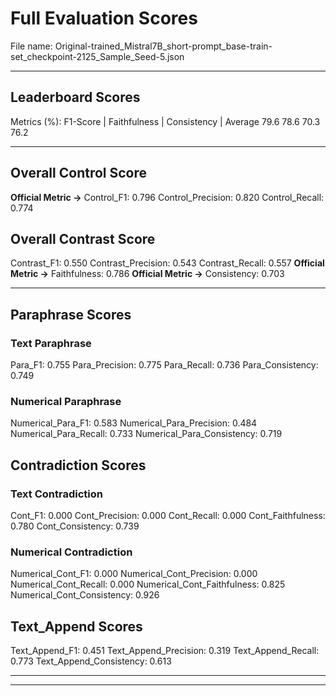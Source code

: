 # Full Evaluation Scores

File name: Original-trained_Mistral7B_short-prompt_base-train-set_checkpoint-2125_Sample_Seed-5.json


---

## Leaderboard Scores

Metrics (%): F1-Score | Faithfulness | Consistency | Average
                79.6        78.6          70.3        76.2

---

## Overall Control Score

**Official Metric ->** Control_F1: 0.796
Control_Precision: 0.820
Control_Recall: 0.774

## Overall Contrast Score

Contrast_F1: 0.550
Contrast_Precision: 0.543
Contrast_Recall: 0.557
**Official Metric ->** Faithfulness: 0.786
**Official Metric ->** Consistency: 0.703

---


## Paraphrase Scores


### Text Paraphrase

Para_F1: 0.755
Para_Precision: 0.775
Para_Recall: 0.736
Para_Consistency: 0.749


### Numerical Paraphrase

Numerical_Para_F1: 0.583
Numerical_Para_Precision: 0.484
Numerical_Para_Recall: 0.733
Numerical_Para_Consistency: 0.719


## Contradiction Scores


### Text Contradiction

Cont_F1: 0.000
Cont_Precision: 0.000
Cont_Recall: 0.000
Cont_Faithfulness: 0.780
Cont_Consistency: 0.739


### Numerical Contradiction

Numerical_Cont_F1: 0.000
Numerical_Cont_Precision: 0.000
Numerical_Cont_Recall: 0.000
Numerical_Cont_Faithfulness: 0.825
Numerical_Cont_Consistency: 0.926


## Text_Append Scores

Text_Append_F1: 0.451
Text_Append_Precision: 0.319
Text_Append_Recall: 0.773
Text_Append_Consistency: 0.613

---


---

